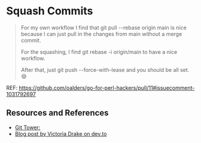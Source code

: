 # Squash Commits

> For my own workflow I find that git pull --rebase origin main is nice because I can just pull in the changes from main without a merge commit.
>
> For the squashing, I find git rebase -i origin/main to have a nice workflow.
>
> After that, just git push --force-with-lease and you should be all set. 😄

REF: https://github.com/oalders/go-for-perl-hackers/pull/11#issuecomment-1031792697

## Resources and References

- [Git Tower: ](https://www.git-tower.com/learn/git/faq/git-squash)
- [Blog post by Victoria Drake on dev.to](https://dev.to/victoria/a-quick-guide-to-squashing-git-commits-7io)
